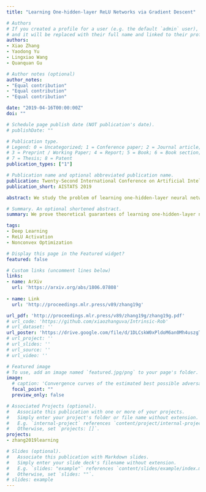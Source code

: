 ```yaml
---
title: "Learning One-hidden-layer ReLU Networks via Gradient Descent"

# Authors
# If you created a profile for a user (e.g. the default `admin` user), write the username (folder name) here 
# and it will be replaced with their full name and linked to their profile.
authors:
- Xiao Zhang
- Yaodong Yu
- Lingxiao Wang
- Quanquan Gu

# Author notes (optional)
author_notes:
- "Equal contribution"
- "Equal contribution"
- "Equal contribution"

date: "2019-04-16T00:00:00Z"
doi: ""

# Schedule page publish date (NOT publication's date).
# publishDate: ""

# Publication type.
# Legend: 0 = Uncategorized; 1 = Conference paper; 2 = Journal article;
# 3 = Preprint / Working Paper; 4 = Report; 5 = Book; 6 = Book section;
# 7 = Thesis; 8 = Patent
publication_types: ["1"]

# Publication name and optional abbreviated publication name.
publication: Twenty-Second International Conference on Artificial Intelligence and Statistics
publication_short: AISTATS 2019

abstract: We study the problem of learning one-hidden-layer neural networks with Rectified Linear Unit (ReLU) activation function, where the inputs are sampled from standard Gaussian distribution and the outputs are generated from a noisy teacher network. We analyze the performance of gradient descent for training such kind of neural networks based on empirical risk minimization, and provide algorithm-dependent guarantees. In particular, we prove that tensor initialization followed by gradient descent can converge to the ground-truth parameters at a linear rate up to some statistical error. To the best of our knowledge, this is the first work characterizing the recovery guarantee for practical learning of one-hidden-layer ReLU networks with multiple neurons. Numerical experiments verify our theoretical findings.

# Summary. An optional shortened abstract.
summary: We prove theoretical guarantees of learning one-hidden-layer neural networks with ReLU activations.

tags: 
- Deep Learning
- ReLU Activation
- Nonconvex Optimization

# Display this page in the Featured widget?
featured: false

# Custom links (uncomment lines below)
links:
- name: ArXiv
  url: 'https://arxiv.org/abs/1806.07808'
  
- name: Link
  url: 'http://proceedings.mlr.press/v89/zhang19g'

url_pdf: 'http://proceedings.mlr.press/v89/zhang19g/zhang19g.pdf'
# url_code: 'https://github.com/xiaozhanguva/Intrinsic-Rob'
# url_dataset: ''
url_poster: 'https://drive.google.com/file/d/1DLCskW0xPldoM6an0Mh4uszgT1Fc_5cj/view?usp=sharing'
# url_project: ''
# url_slides: ''
# url_source: ''
# url_video: ''

# Featured image
# To use, add an image named `featured.jpg/png` to your page's folder. 
image:
  # caption: 'Convergence curves of the estimated best possible adversarial risk'
  focal_point: ""
  preview_only: false

# Associated Projects (optional).
#   Associate this publication with one or more of your projects.
#   Simply enter your project's folder or file name without extension.
#   E.g. `internal-project` references `content/project/internal-project/index.md`.
#   Otherwise, set `projects: []`.
projects:
- zhang2019learning

# Slides (optional).
#   Associate this publication with Markdown slides.
#   Simply enter your slide deck's filename without extension.
#   E.g. `slides: "example"` references `content/slides/example/index.md`.
#   Otherwise, set `slides: ""`.
# slides: example
---
```


<!-- {{% callout note %}}
Click the *Cite* button above to demo the feature to enable visitors to import publication metadata into their reference management software.
{{% /callout %}}

{{% callout note %}}
Create your slides in Markdown - click the *Slides* button to check out the example.
{{% /callout %}}

Supplementary notes can be added here, including [code, math, and images](https://wowchemy.com/docs/writing-markdown-latex/). -->

